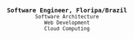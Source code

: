 <p align="center">
	<samp>
		 <strong>Software Engineer, Floripa/Brazil</strong> <br>
		<small>
    			Software Architecture <br> 
			Web Development <br>
			Cloud Computing <br>
		</small>
	</samp>
</p>
